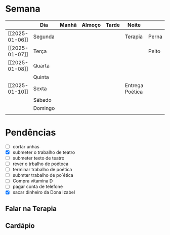 # Semana
|                | **Dia** | Manhã | Almoço | Tarde | Noite           |       |
| -------------- | ------- | ----- | ------ | ----- | --------------- | ----- |
| [[2025-01-06]] | Segunda |       |        |       | Terapia         | Perna |
| [[2025-01-07]] | Terça   |       |        |       |                 | Peito |
| [[2025-01-08]] | Quarta  |       |        |       |                 |       |
|                | Quinta  |       |        |       |                 |       |
| [[2025-01-10]] | Sexta   |       |        |       | Entrega Poética |       |
|                | Sábado  |       |        |       |                 |       |
|                | Domingo |       |        |       |                 |       |
|                |         |       |        |       |                 |       |

# Pendências
- [ ] cortar unhas
- [x] submeter o trabalho de teatro
- [ ] submeter texto de teatro
- [ ] rever o trbalho de poétoca
- [ ] terminar trabalho de poética
- [ ] submter trabalho de po´ética
- [ ] Compra vitamina D
- [ ] pagar conta de telefone
- [x] sacar dinheiro da Dona Izabel 

## Falar na Terapia

## Cardápio

